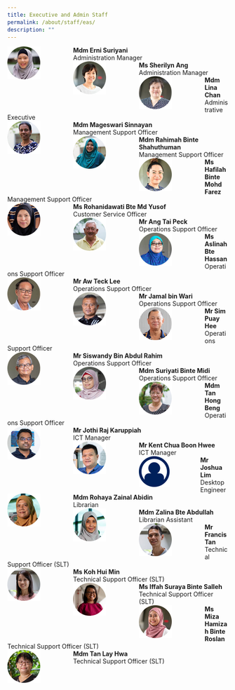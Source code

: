 ```yaml
---
title: Executive and Admin Staff
permalink: /about/staff/eas/
description: ""
---
```




<div>  
<div style="float: left">  
<img src="/images/cmc-erni-suriyani_s%20(1).jpg" 
    style="width:50%">
</div>  
<div></div>  
</div>	
<b>Mdm Erni Suriyani</b>
<br>
Administration Manager

<div>  
<div style="float: left">  
<img src="/images/EAS-SherilynAng_s%20(1).jpg" 
    style="width:50%">
</div>  
<div></div>  
</div>	
<b>Ms Sherilyn Ang</b>
<br>
Administration Manager

<div>  
<div style="float: left">  
<img src="/images/EAS-Lina_s.jpg" 
    style="width:50%">
</div>  
<div></div>  
</div>	
<b>Mdm Lina Chan</b>
<br>
Administrative Executive

<div>  
<div style="float: left">  
<img src="/images/EAS-Mageswari_s.jpg" 
    style="width:50%">
</div>  
<div></div>  
</div>	
<b>Mdm Mageswari Sinnayan</b>
<br>
Management Support Officer

<div>  
<div style="float: left">  
<img src="/images/EAS-Rahimah_s.jpg" 
    style="width:50%">
</div>  
<div></div>  
</div>	
<b>Mdm Rahimah Binte Shahuthuman</b>
<br>
Management Support Officer

<div>  
<div style="float: left">  
<img src="/images/EAS-Hafilah_s.jpg" 
    style="width:50%">
</div>  
<div></div>  
</div>	
<b>Ms Hafilah Binte Mohd Farez</b>
<br>
Management Support Officer

<div>  
<div style="float: left">  
<img src="/images/EAS-Hani_s.jpg" 
    style="width:50%">
</div>  
<div></div>  
</div>	
<b>Ms Rohanidawati Bte Md Yusof</b>
<br>
Customer Service Officer

<div>  
<div style="float: left">  
<img src="/images/Tan-Heng-Keng_s.jpg" 
    style="width:50%">
</div>  
<div></div>  
</div>	
<b>Mr Ang Tai Peck</b>
<br>
Operations Support Officer

<div>  
<div style="float: left">  
<img src="/images/aslinah_s.jpg" 
    style="width:50%">
</div>  
<div></div>  
</div>	
<b>Ms Aslinah Bte Hassan</b>
<br>
Operations Support Officer

<div>  
<div style="float: left">  
<img src="/images/awtecklee_s.jpg" 
    style="width:50%">
</div>  
<div></div>  
</div>	
<b>Mr Aw Teck Lee</b>
<br>
Operations Support Officer

<div>  
<div style="float: left">  
<img src="/images/jamal_s.jpg" 
    style="width:50%">
</div>  
<div></div>  
</div>	
<b>Mr Jamal bin Wari</b>
<br>
Operations Support Officer

<div>  
<div style="float: left">  
<img src="/images/EAS-Sim-Puay-Hee_s.jpg" 
    style="width:50%">
</div>  
<div></div>  
</div>	
<b>Mr Sim Puay Hee</b>
<br>
Operations Support Officer

<div>  
<div style="float: left">  
<img src="/images/siswandy_s.jpg" 
    style="width:50%">
</div>  
<div></div>  
</div>	
<b>Mr Siswandy Bin Abdul Rahim</b>
<br>
Operations Support Officer

<div>  
<div style="float: left">  
<img src="/images/Suriyati_s.jpg" 
    style="width:50%">
</div>  
<div></div>  
</div>	
<b>Mdm Suriyati Binte Midi</b>
<br>
Operations Support Officer

<div>  
<div style="float: left">  
<img src="/images/Tan-Hong-Beng_s.jpg" 
    style="width:50%">
</div>  
<div></div>  
</div>	
<b>Mdm Tan Hong Beng</b>
<br>
Operations Support Officer

<div>  
<div style="float: left">  
<img src="/images/Jothi_s%20(1).jpg" 
    style="width:50%">
</div>  
<div></div>  
</div>	
<b>Mr Jothi Raj Karuppiah</b>
<br>
ICT Manager

<div>  
<div style="float: left">  
<img src="/images/kent_s%20(1).jpg" 
    style="width:50%">
</div>  
<div></div>  
</div>	
<b>Mr Kent Chua Boon Hwee</b>
<br>
ICT Manager

<div>  
<div style="float: left">  
<img src="/images/Staff-Profile.png" 
    style="width:50%">
</div>  
<div></div>  
</div>	
<b>Mr Joshua Lim</b>
<br>
Desktop Engineer

<div>  
<div style="float: left">  
<img src="/images/rohaya_s%20(1).jpg" 
    style="width:50%">
</div>  
<div></div>  
</div>	
<b>Mdm Rohaya Zainal Abidin</b>
<br>
Librarian

<div>  
<div style="float: left">  
<img src="/images/zalina_s%20(1).jpg" 
    style="width:50%">
</div>  
<div></div>  
</div>	
<b>Mdm Zalina Bte Abdullah</b>
<br>
Librarian Assistant

<div>  
<div style="float: left">  
<img src="/images/EAS-Francis-Tan_s.jpg" 
    style="width:50%">
</div>  
<div></div>  
</div>	
<b>Mr Francis Tan</b>
<br>
Technical Support Officer (SLT)

<div>  
<div style="float: left">  
<img src="/images/EAS-Koh-Hui-Min_s.jpg" 
    style="width:50%">
</div>  
<div></div>  
</div>	
<b>Ms Koh Hui Min</b>
<br>
Technical Support Officer (SLT)

<div>  
<div style="float: left">  
<img src="/images/EAS-Iffah_s.jpg" 
    style="width:50%">
</div>  
<div></div>  
</div>	
<b>Ms Iffah Suraya Binte Salleh</b>
<br>
Technical Support Officer (SLT)

<div>  
<div style="float: left">  
<img src="/images/EAS-Miza_s.jpg" 
    style="width:50%">
</div>  
<div></div>  
</div>	
<b>Ms Miza Hamizah Binte Roslan</b>
<br>
Technical Support Officer (SLT)

<div>  
<div style="float: left">  
<img src="/images/LayHwa_s.jpg" 
    style="width:50%">
</div>  
<div></div>  
</div>	
<b>Mdm Tan Lay Hwa</b>
<br>
Technical Support Officer (SLT)